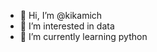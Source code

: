 - 👋 Hi, I’m @kikamich
- 👀 I’m interested in data 
- 🌱 I’m currently learning python


<!---
kikamich/kikamich is a ✨ special ✨ repository because its `README.md` (this file) appears on your GitHub profile.
You can click the Preview link to take a look at your changes.
--->
